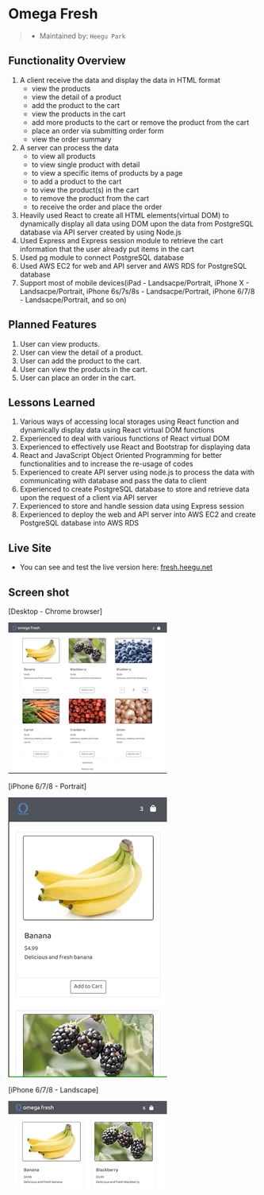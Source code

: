 # Omega Fresh

> - Maintained by: `Heegu Park`


## Functionality Overview
1. A client receive the data and display the data in HTML format
    - view the products
    - view the detail of a product
    - add the product to the cart
    - view the products in the cart
    - add more products to the cart or remove the product from the cart
    - place an order via submitting order form
    - view the order summary
2. A server can process the data 
    - to view all products
    - to view single product with detail
    - to view a specific items of products by a page
    - to add a product to the cart
    - to view the product(s) in the cart
    - to remove the product from the cart
    - to receive the order and place the order
3. Heavily used React to create all HTML elements(virtual DOM) to dynamically display all data using DOM upon the data from PostgreSQL database via API server created by using Node.js
4. Used Express and Express session module to retrieve the cart information that the user already put items in the cart
5. Used pg module to connect PostgreSQL database
6. Used AWS EC2 for web and API server and AWS RDS for PostgreSQL database
7. Support most of mobile devices(iPad - Landsacpe/Portrait, iPhone X - Landsacpe/Portrait, iPhone 6s/7s/8s - Landsacpe/Portrait, iPhone 6/7/8 - Landsacpe/Portrait, and so on)

## Planned Features
1. User can view products.
2. User can view the detail of a product.
3. User can add the product to the cart.
4. User can view the products in the cart.
5. User can place an order in the cart.

## Lessons Learned
1. Various ways of accessing local storages using React function and dynamically display data using React virtual DOM functions
2. Experienced to deal with various functions of React virtual DOM
3. Experienced to effectively use React and Bootstrap for displaying data
4. React and JavaScript Object Oriented Programming for better functionalities and to increase the re-usage of codes
5. Experienced to create API server using node.js to process the data with communicating with database and pass the data to client
6. Experienced to create PostgreSQL database to store and retrieve data upon the request of a client via API server
7. Experienced to store and handle session data using Express session
8. Experienced to deploy the web and API server into AWS EC2 and create PostgreSQL database into AWS RDS

## Live Site
* You can see and test the live version here: <a href="https://fresh.heegu.net" target="blank">fresh.heegu.net</a>

## Screen shot
[Desktop - Chrome browser]

![Omega Fresh](https://github.com/heegupark/omega-fresh/blob/master/fresh-ss-001.gif)

[iPhone 6/7/8 - Portrait]

![Omega Fresh](https://github.com/heegupark/omega-fresh/blob/master/fresh-ss-002.gif)

[iPhone 6/7/8 - Landscape]

![Omega Fresh](https://github.com/heegupark/omega-fresh/blob/master/fresh-ss-003.gif)
